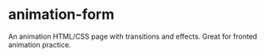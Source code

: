 # animation-form
An animation HTML/CSS page with transitions and effects. Great for fronted animation practice.
